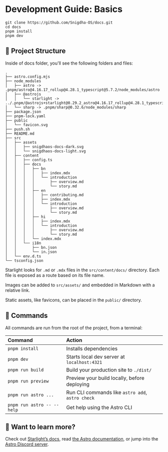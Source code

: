 # Development Guide: Basics

```
git clone https://github.com/Snigdha-OS/docs.git
cd docs
pnpm install
pnpm dev
```

## 🚀 Project Structure

Inside of docs folder, you'll see the following folders and files:

```
.
├── astro.config.mjs
├── node_modules
│   ├── astro -> .pnpm/astro@4.16.17_rollup@4.28.1_typescript@5.7.2/node_modules/astro
│   ├── @astrojs
│   │   └── starlight -> ../.pnpm/@astrojs+starlight@0.29.2_astro@4.16.17_rollup@4.28.1_typescript@5.7.2_/node_modules/@astrojs/starlight
│   └── sharp -> .pnpm/sharp@0.32.6/node_modules/sharp
├── package.json
├── pnpm-lock.yaml
├── public
│   └── favicon.svg
├── push.sh
├── README.md
├── src
│   ├── assets
│   │   ├── snigdhaos-docs-dark.svg
│   │   └── snigdhaos-docs-light.svg
│   ├── content
│   │   ├── config.ts
│   │   ├── docs
│   │   │   ├── bn
│   │   │   │   ├── index.mdx
│   │   │   │   └── introduction
│   │   │   │       ├── overview.md
│   │   │   │       └── story.md
│   │   │   ├── en
│   │   │   │   ├── contributing.md
│   │   │   │   ├── index.mdx
│   │   │   │   └── introduction
│   │   │   │       ├── overview.md
│   │   │   │       └── story.md
│   │   │   ├── hi
│   │   │   │   ├── index.mdx
│   │   │   │   └── introduction
│   │   │   │       ├── overview.md
│   │   │   │       └── story.md
│   │   │   └── index.mdx
│   │   └── i18n
│   │       ├── bn.json
│   │       └── in.json
│   └── env.d.ts
└── tsconfig.json
```

Starlight looks for `.md` or `.mdx` files in the `src/content/docs/` directory. Each file is exposed as a route based on its file name.

Images can be added to `src/assets/` and embedded in Markdown with a relative link.

Static assets, like favicons, can be placed in the `public/` directory.

## 🧞 Commands

All commands are run from the root of the project, from a terminal:

| Command                    | Action                                           |
| :------------------------- | :----------------------------------------------- |
| `pnpm install`             | Installs dependencies                            |
| `pnpm dev`                 | Starts local dev server at `localhost:4321`      |
| `pnpm run build`           | Build your production site to `./dist/`          |
| `pnpm run preview`         | Preview your build locally, before deploying     |
| `pnpm run astro ...`       | Run CLI commands like `astro add`, `astro check` |
| `pnpm run astro -- --help` | Get help using the Astro CLI                     |

## 👀 Want to learn more?

Check out [Starlight’s docs](https://starlight.astro.build/), read [the Astro documentation](https://docs.astro.build), or jump into the [Astro Discord server](https://astro.build/chat).
